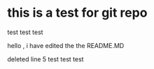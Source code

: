 # this is a test for git repo 
test test test


hello , i have edited the the README.MD

deleted line 5 
test test test 
